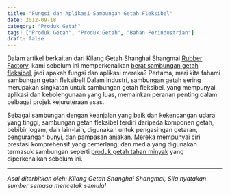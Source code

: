 ```yaml
---
title: "Fungsi dan Aplikasi Sambungan Getah Fleksibel"
date: 2012-09-18
category: "Produk Getah"
tags: ["Produk Getah", "Produk Getah", "Bahan Perindustrian"]
draft: false
---
```


Dalam artikel berkaitan dari Kilang Getah Shanghai Shangmai [Rubber Factory](http://www.smpolymer.com/), kami sebelum ini memperkenalkan [berat sambungan getah fleksibel](http://www.smpolymer.com/xiangjiaozhipin/133/), jadi apakah fungsi dan aplikasi mereka? Pertama, mari kita fahami sambungan getah fleksibel! Dalam industri, sambungan getah sering merupakan singkatan untuk sambungan getah fleksibel, yang mempunyai aplikasi dan kebolehgunaan yang luas, memainkan peranan penting dalam pelbagai projek kejuruteraan asas.

Sebagai sambungan dengan keanjalan yang baik dan kekencangan udara yang tinggi, sambungan getah fleksibel terdiri daripada komponen getah, bebibir logam, dan lain-lain, digunakan untuk pengasingan getaran, pengurangan bunyi, dan pampasan anjakan. Mereka mempunyai ciri prestasi komprehensif yang cemerlang, dan media yang digunakan termasuk sambungan seperti [produk getah tahan minyak](http://www.smpolymer.com/xiangjiaozhipin/136/) yang diperkenalkan sebelum ini.

---

*Asal diterbitkan oleh: Kilang Getah Shanghai Shangmai, Sila nyatakan sumber semasa mencetak semula!*
